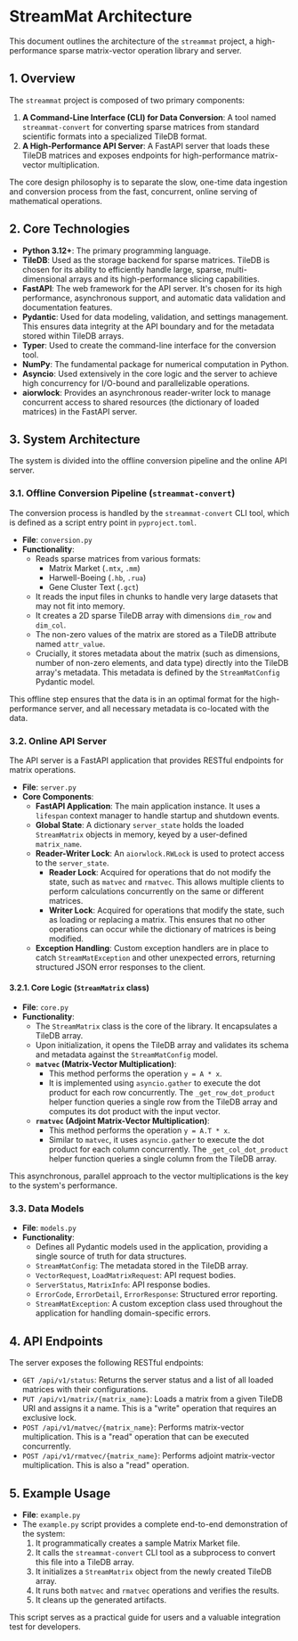 # StreamMat Architecture

This document outlines the architecture of the `streammat` project, a high-performance sparse matrix-vector operation library and server.

## 1. Overview

The `streammat` project is composed of two primary components:

1.  **A Command-Line Interface (CLI) for Data Conversion**: A tool named `streammat-convert` for converting sparse matrices from standard scientific formats into a specialized TileDB format.
2.  **A High-Performance API Server**: A FastAPI server that loads these TileDB matrices and exposes endpoints for high-performance matrix-vector multiplication.

The core design philosophy is to separate the slow, one-time data ingestion and conversion process from the fast, concurrent, online serving of mathematical operations.

## 2. Core Technologies

-   **Python 3.12+**: The primary programming language.
-   **TileDB**: Used as the storage backend for sparse matrices. TileDB is chosen for its ability to efficiently handle large, sparse, multi-dimensional arrays and its high-performance slicing capabilities.
-   **FastAPI**: The web framework for the API server. It's chosen for its high performance, asynchronous support, and automatic data validation and documentation features.
-   **Pydantic**: Used for data modeling, validation, and settings management. This ensures data integrity at the API boundary and for the metadata stored within TileDB arrays.
-   **Typer**: Used to create the command-line interface for the conversion tool.
-   **NumPy**: The fundamental package for numerical computation in Python.
-   **Asyncio**: Used extensively in the core logic and the server to achieve high concurrency for I/O-bound and parallelizable operations.
-   **aiorwlock**: Provides an asynchronous reader-writer lock to manage concurrent access to shared resources (the dictionary of loaded matrices) in the FastAPI server.

## 3. System Architecture

The system is divided into the offline conversion pipeline and the online API server.

### 3.1. Offline Conversion Pipeline (`streammat-convert`)

The conversion process is handled by the `streammat-convert` CLI tool, which is defined as a script entry point in `pyproject.toml`.

-   **File**: `conversion.py`
-   **Functionality**:
    -   Reads sparse matrices from various formats:
        -   Matrix Market (`.mtx`, `.mm`)
        -   Harwell-Boeing (`.hb`, `.rua`)
        -   Gene Cluster Text (`.gct`)
    -   It reads the input files in chunks to handle very large datasets that may not fit into memory.
    -   It creates a 2D sparse TileDB array with dimensions `dim_row` and `dim_col`.
    -   The non-zero values of the matrix are stored as a TileDB attribute named `attr_value`.
    -   Crucially, it stores metadata about the matrix (such as dimensions, number of non-zero elements, and data type) directly into the TileDB array's metadata. This metadata is defined by the `StreamMatConfig` Pydantic model.

This offline step ensures that the data is in an optimal format for the high-performance server, and all necessary metadata is co-located with the data.

### 3.2. Online API Server

The API server is a FastAPI application that provides RESTful endpoints for matrix operations.

-   **File**: `server.py`
-   **Core Components**:
    -   **FastAPI Application**: The main application instance. It uses a `lifespan` context manager to handle startup and shutdown events.
    -   **Global State**: A dictionary `server_state` holds the loaded `StreamMatrix` objects in memory, keyed by a user-defined `matrix_name`.
    -   **Reader-Writer Lock**: An `aiorwlock.RWLock` is used to protect access to the `server_state`.
        -   **Reader Lock**: Acquired for operations that do not modify the state, such as `matvec` and `rmatvec`. This allows multiple clients to perform calculations concurrently on the same or different matrices.
        -   **Writer Lock**: Acquired for operations that modify the state, such as loading or replacing a matrix. This ensures that no other operations can occur while the dictionary of matrices is being modified.
    -   **Exception Handling**: Custom exception handlers are in place to catch `StreamMatException` and other unexpected errors, returning structured JSON error responses to the client.

#### 3.2.1. Core Logic (`StreamMatrix` class)

-   **File**: `core.py`
-   **Functionality**:
    -   The `StreamMatrix` class is the core of the library. It encapsulates a TileDB array.
    -   Upon initialization, it opens the TileDB array and validates its schema and metadata against the `StreamMatConfig` model.
    -   **`matvec` (Matrix-Vector Multiplication)**:
        -   This method performs the operation `y = A * x`.
        -   It is implemented using `asyncio.gather` to execute the dot product for each row concurrently. The `_get_row_dot_product` helper function queries a single row from the TileDB array and computes its dot product with the input vector.
    -   **`rmatvec` (Adjoint Matrix-Vector Multiplication)**:
        -   This method performs the operation `y = A.T * x`.
        -   Similar to `matvec`, it uses `asyncio.gather` to execute the dot product for each column concurrently. The `_get_col_dot_product` helper function queries a single column from the TileDB array.

This asynchronous, parallel approach to the vector multiplications is the key to the system's performance.

### 3.3. Data Models

-   **File**: `models.py`
-   **Functionality**:
    -   Defines all Pydantic models used in the application, providing a single source of truth for data structures.
    -   `StreamMatConfig`: The metadata stored in the TileDB array.
    -   `VectorRequest`, `LoadMatrixRequest`: API request bodies.
    -   `ServerStatus`, `MatrixInfo`: API response bodies.
    -   `ErrorCode`, `ErrorDetail`, `ErrorResponse`: Structured error reporting.
    -   `StreamMatException`: A custom exception class used throughout the application for handling domain-specific errors.

## 4. API Endpoints

The server exposes the following RESTful endpoints:

-   `GET /api/v1/status`: Returns the server status and a list of all loaded matrices with their configurations.
-   `PUT /api/v1/matrix/{matrix_name}`: Loads a matrix from a given TileDB URI and assigns it a name. This is a "write" operation that requires an exclusive lock.
-   `POST /api/v1/matvec/{matrix_name}`: Performs matrix-vector multiplication. This is a "read" operation that can be executed concurrently.
-   `POST /api/v1/rmatvec/{matrix_name}`: Performs adjoint matrix-vector multiplication. This is also a "read" operation.

## 5. Example Usage

-   **File**: `example.py`
-   The `example.py` script provides a complete end-to-end demonstration of the system:
    1.  It programmatically creates a sample Matrix Market file.
    2.  It calls the `streammat-convert` CLI tool as a subprocess to convert this file into a TileDB array.
    3.  It initializes a `StreamMatrix` object from the newly created TileDB array.
    4.  It runs both `matvec` and `rmatvec` operations and verifies the results.
    5.  It cleans up the generated artifacts.

This script serves as a practical guide for users and a valuable integration test for developers.
